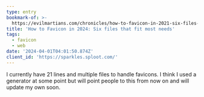 ```yaml
---
type: entry
bookmark-of: >-
  https://evilmartians.com/chronicles/how-to-favicon-in-2021-six-files-that-fit-most-needs
title: 'How to Favicon in 2024: Six files that fit most needs'
tags:
  - favicon
  - web
date: '2024-04-01T04:01:50.874Z'
client_id: 'https://sparkles.sploot.com/'
---
```

I currently have 21 lines and multiple files to handle favicons. I think I used a generator at some point but will point people to this from now on and will update my own soon.
